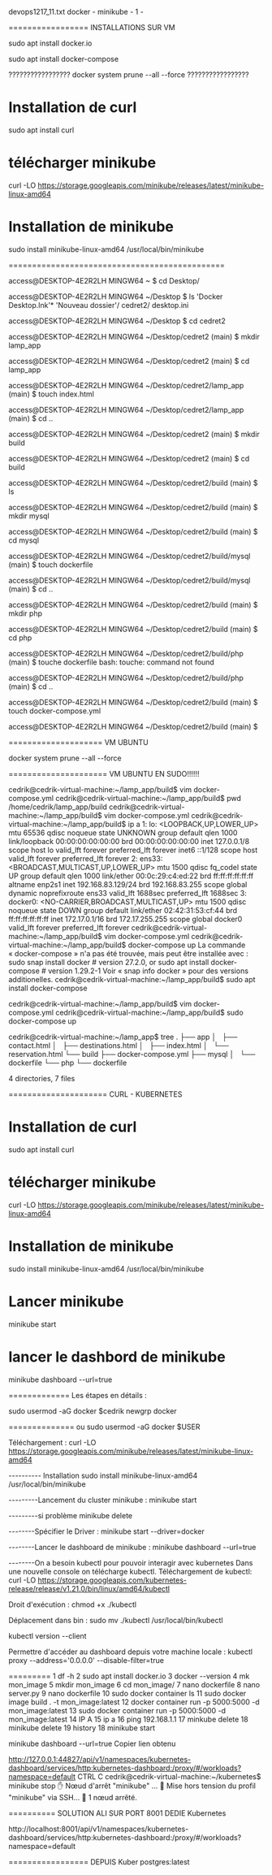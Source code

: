 devops1217_11.txt
docker - minikube - 1 -

================= INSTALLATIONS SUR VM

sudo apt install docker.io

sudo apt install docker-compose

?????????????????
docker system prune --all --force
?????????????????

# Installation de curl
sudo apt install curl

# télécharger minikube
curl -LO https://storage.googleapis.com/minikube/releases/latest/minikube-linux-amd64

# Installation de minikube
sudo install minikube-linux-amd64 /usr/local/bin/minikube

==============================================

access@DESKTOP-4E2R2LH MINGW64 ~
$ cd Desktop/

access@DESKTOP-4E2R2LH MINGW64 ~/Desktop
$ ls
'Docker Desktop.lnk'*  'Nouveau dossier'/   cedret2/   desktop.ini

access@DESKTOP-4E2R2LH MINGW64 ~/Desktop
$ cd cedret2

access@DESKTOP-4E2R2LH MINGW64 ~/Desktop/cedret2 (main)
$ mkdir lamp_app

access@DESKTOP-4E2R2LH MINGW64 ~/Desktop/cedret2 (main)
$ cd lamp_app

access@DESKTOP-4E2R2LH MINGW64 ~/Desktop/cedret2/lamp_app (main)
$ touch index.html

access@DESKTOP-4E2R2LH MINGW64 ~/Desktop/cedret2/lamp_app (main)
$ cd ..

access@DESKTOP-4E2R2LH MINGW64 ~/Desktop/cedret2 (main)
$ mkdir build

access@DESKTOP-4E2R2LH MINGW64 ~/Desktop/cedret2 (main)
$ cd build

access@DESKTOP-4E2R2LH MINGW64 ~/Desktop/cedret2/build (main)
$ ls

access@DESKTOP-4E2R2LH MINGW64 ~/Desktop/cedret2/build (main)
$ mkdir mysql

access@DESKTOP-4E2R2LH MINGW64 ~/Desktop/cedret2/build (main)
$ cd mysql

access@DESKTOP-4E2R2LH MINGW64 ~/Desktop/cedret2/build/mysql (main)
$ touch dockerfile

access@DESKTOP-4E2R2LH MINGW64 ~/Desktop/cedret2/build/mysql (main)
$ cd ..

access@DESKTOP-4E2R2LH MINGW64 ~/Desktop/cedret2/build (main)
$ mkdir php

access@DESKTOP-4E2R2LH MINGW64 ~/Desktop/cedret2/build (main)
$ cd php

access@DESKTOP-4E2R2LH MINGW64 ~/Desktop/cedret2/build/php (main)
$ touche dockerfile
bash: touche: command not found

access@DESKTOP-4E2R2LH MINGW64 ~/Desktop/cedret2/build/php (main)
$ cd ..

access@DESKTOP-4E2R2LH MINGW64 ~/Desktop/cedret2/build (main)
$ touch docker-compose.yml

access@DESKTOP-4E2R2LH MINGW64 ~/Desktop/cedret2/build (main)
$

==================== VM UBUNTU

docker system prune --all --force

===================== VM UBUNTU   EN SUDO!!!!!!

cedrik@cedrik-virtual-machine:~/lamp_app/build$ vim docker-compose.yml 
cedrik@cedrik-virtual-machine:~/lamp_app/build$ pwd
/home/cedrik/lamp_app/build
cedrik@cedrik-virtual-machine:~/lamp_app/build$ vim docker-compose.yml 
cedrik@cedrik-virtual-machine:~/lamp_app/build$ ip a
1: lo: <LOOPBACK,UP,LOWER_UP> mtu 65536 qdisc noqueue state UNKNOWN group default qlen 1000
    link/loopback 00:00:00:00:00:00 brd 00:00:00:00:00:00
    inet 127.0.0.1/8 scope host lo
       valid_lft forever preferred_lft forever
    inet6 ::1/128 scope host 
       valid_lft forever preferred_lft forever
2: ens33: <BROADCAST,MULTICAST,UP,LOWER_UP> mtu 1500 qdisc fq_codel state UP group default qlen 1000
    link/ether 00:0c:29:c4:ed:22 brd ff:ff:ff:ff:ff:ff
    altname enp2s1
    inet 192.168.83.129/24 brd 192.168.83.255 scope global dynamic noprefixroute ens33
       valid_lft 1688sec preferred_lft 1688sec
3: docker0: <NO-CARRIER,BROADCAST,MULTICAST,UP> mtu 1500 qdisc noqueue state DOWN group default 
    link/ether 02:42:31:53:cf:44 brd ff:ff:ff:ff:ff:ff
    inet 172.17.0.1/16 brd 172.17.255.255 scope global docker0
       valid_lft forever preferred_lft forever
cedrik@cedrik-virtual-machine:~/lamp_app/build$ vim docker-compose.yml 
cedrik@cedrik-virtual-machine:~/lamp_app/build$ docker-compose up
La commande « docker-compose » n'a pas été trouvée, mais peut être installée avec :
sudo snap install docker          # version 27.2.0, or
sudo apt  install docker-compose  # version 1.29.2-1
Voir « snap info docker » pour des versions additionelles.
cedrik@cedrik-virtual-machine:~/lamp_app/build$ sudo apt install docker-compose


cedrik@cedrik-virtual-machine:~/lamp_app/build$ vim docker-compose.yml 
cedrik@cedrik-virtual-machine:~/lamp_app/build$ sudo docker-compose up


cedrik@cedrik-virtual-machine:~/lamp_app$ tree
.
├── app
│   ├── contact.html
│   ├── destinations.html
│   ├── index.html
│   └── reservation.html
└── build
    ├── docker-compose.yml
    ├── mysql
    │   └── dockerfile
    └── php
        └── dockerfile

4 directories, 7 files

===================== CURL - KUBERNETES

# Installation de curl
sudo apt install curl

# télécharger minikube
curl -LO https://storage.googleapis.com/minikube/releases/latest/minikube-linux-amd64

# Installation de minikube
sudo install minikube-linux-amd64 /usr/local/bin/minikube

# Lancer minikube
minikube start

# lancer le dashbord de minikube
minikube dashboard --url=true

=============   Les étapes en détails :

sudo usermod -aG docker  $cedrik
newgrp docker

============== ou
sudo usermod -aG docker  $USER

Téléchargement :
curl -LO https://storage.googleapis.com/minikube/releases/latest/minikube-linux-amd64

---------- Installation
sudo install minikube-linux-amd64 /usr/local/bin/minikube

---------Lancement du cluster minikube :
minikube start

---------si problème
minikube delete

--------Spécifier le Driver :
minikube start --driver=docker

--------Lancer le dashboard de minikube :
minikube dashboard --url=true

--------On a besoin kubectl pour pouvoir interagir avec kubernetes
Dans une nouvelle console on télécharge kubectl.
Téléchargement de kubectl:
curl -LO https://storage.googleapis.com/kubernetes-release/release/v1.21.0/bin/linux/amd64/kubectl

Droit d'exécution :
chmod +x ./kubectl

Déplacement dans bin :
sudo mv ./kubectl /usr/local/bin/kubectl

kubectl version --client

Permettre d'accéder au dashboard depuis votre machine locale :
kubectl proxy --address='0.0.0.0' --disable-filter=true

=========
    1  df -h
    2  sudo apt install docker.io
    3  docker --version
    4  mk mon_image
    5  mkdir mon_image
    6  cd mon_image/
    7  nano dockerfile
    8  nano server.py
    9  nano dockerfile
   10  sudo docker container ls
   11  sudo docker image build . -t mon_image:latest
   12  docker container run -p 5000:5000 -d mon_image:latest
   13  sudo docker container run -p 5000:5000 -d mon_image:latest
   14  IP A
   15  ip a
   16  ping 192.168.1.1
   17  minkube delete
   18  minikube delete
   19  history 
   18  minikube start

minikube dashboard --url=true
Copier lien obtenu


http://127.0.0.1:44827/api/v1/namespaces/kubernetes-dashboard/services/http:kubernetes-dashboard:/proxy/#/workloads?namespace=default
CTRL C
cedrik@cedrik-virtual-machine:~/kubernetes$ minikube stop
✋  Nœud d'arrêt "minikube" ...
🛑  Mise hors tension du profil "minikube" via SSH…
🛑  1 nœud arrêté.


========== SOLUTION ALI SUR PORT 8001 DEDIE Kubernetes

http://localhost:8001/api/v1/namespaces/kubernetes-dashboard/services/http:kubernetes-dashboard:/proxy/#/workloads?namespace=default


================= DEPUIS Kuber
postgres:latest

